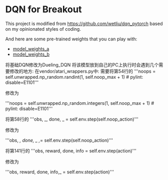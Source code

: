 DQN for Breakout
================

This project is modified from https://github.com/wetliu/dqn_pytorch based on my
opinionated styles of coding.

And here are some pre-trained weights that you can play with:
- [model_weights_a](https://github.com/lukeluocn/dqn-breakout/releases/download/v0.0.0/model_weights_a)
- [model_weights_b](https://github.com/lukeluocn/dqn-breakout/releases/download/v0.0.0/model_weights_b)

将基础DQN修改为Dueling_DQN
将该模型放到自己的PC上执行时会遇到几个需要修改的地方:
在vendor/atari_wrappers.py中:
需要将第54行的
'''noops = self.unwrapped.np_random.randint(1, self.noop_max + 1)  # pylint: disable=E1101'''

修改为

'''noops = self.unwrapped.np_random.integers(1, self.noop_max + 1)  # pylint: disable=E1101'''

将第58行的
'''obs, _, done, _ = self.env.step(self.noop_action)'''

修改为

'''obs, _, done, _ ,_= self.env.step(self.noop_action)'''

将第141行的
'''obs, reward, done, info = self.env.step(action)'''

修改为

'''obs, reward, done, info,_ = self.env.step(action)'''
